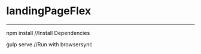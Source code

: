 # landingPageFlex

****************************************

npm install 
//Install Dependencies

gulp serve
//Run with browsersync